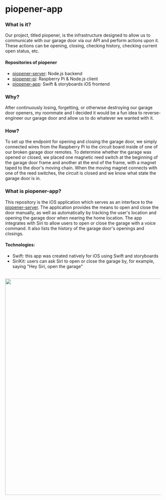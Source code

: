 # piopener-app

### What is it?

Our project, titled piopener, is the infrastructure designed to allow us to communicate with our garage door via our API and perform actions upon it. These actions can be opening, closing, checking history, checking current open status, etc.

#### Repositories of piopener

- [piopener-server](https://github.com/joeylemon/piopener-server): Node.js backend
- [piopener-pi](https://github.com/joeylemon/piopener-pi): Raspberry Pi & Node.js client
- [piopener-app](https://github.com/joeylemon/piopener-app): Swift & storyboards iOS frontend

### Why?

After continuously losing, forgetting, or otherwise destroying our garage door openers, my roommate and I decided it would be a fun idea to reverse-engineer our garage door and allow us to do whatever we wanted with it.

### How?

To set up the endpoint for opening and closing the garage door, we simply connected wires from the Raspberry Pi to the circuit board inside of one of our broken garage door remotes. To determine whether the garage was opened or closed, we placed one magnetic reed switch at the beginning of the garage door frame and another at the end of the frame, with a magnet taped to the door's moving chain. When the moving magnet connects with one of the reed switches, the circuit is closed and we know what state the garage door is in.

### What is piopener-app?

This repository is the iOS application which serves as an interface to the [piopener-server](https://github.com/joeylemon/piopener-server). The application provides the means to open and close the door manually, as well as automatically by tracking the user's location and opening the garage door when nearing the home location. The app integrates with Siri to allow users to open or close the garage with a voice command. It also lists the history of the garage door's openings and closings.

#### Technologies:
- Swift: this app was created natively for iOS using Swift and storyboards
- SiriKit: users can ask Siri to open or close the garage by, for example, saying "Hey Siri, open the garage"

<br>
<img src="https://i.imgur.com/WqypmH1.png" width="700">
